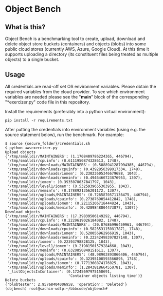 # Object Bench

## What is this?

Object Bench is a benchmarking tool to create, upload, download and delete object store buckets (containers) and objects (blobs) into some public cloud stores (currently AWS, Azure, Google Cloud). At this time it supports uploading a directory (its constituent files being treated as multiple objects) to a single bucket.

## Usage

All credentials are read-off set OS environment variables. Please obtain the required variables from the cloud provider. To see which environment variables are needed please see the "__main__" block of the corresponding "*exercizer.py" code file in this repository.

Install the requirements (preferably into a python virtual environment):
```
pip install -r requirements.txt
```
After putting the credentials into environment variables (using e.g. the source statement below), run the benchmark. For example:

```
$ source {secure_folder}/credentials.sh
$ python awsexercizer.py
Upload objects
{'/tmp/smalldir/MAINTAINERS': (1.1708409786224365, 446794),
 '/tmp/smalldir/cpuinfo': (0.6111950874328613, 1748),
 '/tmp/smalldir/downloads/MAINTAINERS': (0.5888941287994385, 446794),
 '/tmp/smalldir/downloads/cpuinfo': (0.4392850399017334, 1748),
 '/tmp/smalldir/downloads/iomem': (0.23023605346679688, 1043),
 '/tmp/smalldir/downloads/meminfo': (0.4946460723876953, 1307),
 '/tmp/smalldir/iomem': (0.3935070037841797, 1043),
 '/tmp/smalldir/level1/iomem': (0.5325939655303955, 1043),
 '/tmp/smalldir/meminfo': (0.1788921356201172, 1307),
 '/tmp/smalldir/uploads/MAINTAINERS': (0.7265870571136475, 446794),
 '/tmp/smalldir/uploads/cpuinfo': (0.2738769054412842, 1748),
 '/tmp/smalldir/uploads/iomem': (0.22115206718444824, 1043),
 '/tmp/smalldir/uploads/meminfo': (0.4289848804473877, 1307)}
Download objects
{'/tmp/smalldir/MAINTAINERS': (17.39839506149292, 446794),
 '/tmp/smalldir/cpuinfo': (0.2229619026184082, 1748),
 '/tmp/smalldir/downloads/MAINTAINERS': (20.07686996459961, 446794),
 '/tmp/smalldir/downloads/cpuinfo': (0.5823531150817871, 1748),
 '/tmp/smalldir/downloads/iomem': (0.520056962966919, 1043),
 '/tmp/smalldir/downloads/meminfo': (0.22242498397827148, 1307),
 '/tmp/smalldir/iomem': (0.22393798828125, 1043),
 '/tmp/smalldir/level1/iomem': (0.21981501579284668, 1043),
 '/tmp/smalldir/meminfo': (0.6320850849151611, 1307),
 '/tmp/smalldir/uploads/MAINTAINERS': (48.98902893066406, 446794),
 '/tmp/smalldir/uploads/cpuinfo': (0.32395100593566895, 1748),
 '/tmp/smalldir/uploads/iomem': (0.7771360874176025, 1043),
 '/tmp/smalldir/uploads/meminfo': (1.2843818664550781, 1307),
 '_listObjectsInContainer': (0.17245697975158691,
                             'Container objects listing time')}
Delete buckets
{'blobtester': 2.95768404006958, 'operation': 'Deleted'}
(objbench) root@sachin-udtp:~/bbbcode/objbench#

```